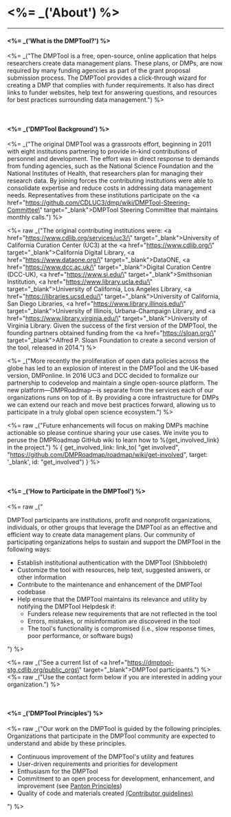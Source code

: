 <%= _('About') %>
===============
<hr>

<h4> <%= _('What is the DMPTool?') %></h4>

<%= _("The DMPTool is a free, open-source, online application that helps researchers create data management plans. These plans, or DMPs, are now required by many funding agencies as part of the grant proposal submission process. The DMPTool provides a click-through wizard for creating a DMP that complies with funder requirements. It also has direct links to funder websites, help text for answering questions, and resources for best practices surrounding data management.") %>

<br>

<h4> <%= _('DMPTool Background') %></h4>
         
<%= _("The original DMPTool was a grassroots effort, beginning in 2011 with eight institutions partnering to provide in-kind contributions of personnel and development. The effort was in direct response to demands from funding agencies, such as the National Science Foundation and the National Institutes of Health, that researchers plan for managing their research data. By joining forces the contributing institutions were able to consolidate expertise and reduce costs in addressing data management needs. Representatives from these institutions participate on the <a href=\"https://github.com/CDLUC3/dmp/wiki/DMPTool-Steering-Committee\" target=\"_blank\">DMPTool Steering Committee</a> that maintains monthly calls.") %>

<%= raw _("The original contributing institutions were: <a href=\"https://www.cdlib.org/services/uc3/\" target=\"_blank\">University of California Curation Center (UC3)</a> at the <a href=\"https://www.cdlib.org/\" target=\"_blank\">California Digital Library</a>, <a href=\"https://www.dataone.org/\" target=\"_blank\">DataONE</a>, <a href=\"https://www.dcc.ac.uk/\" target=\"_blank\">Digital Curation Centre (DCC-UK)</a>, <a href=\"https://www.si.edu/\" target=\"_blank\">Smithsonian Institution</a>, <a href=\"https://www.library.ucla.edu/\" target=\"_blank\">University of California, Los Angeles Library</a>, <a href=\"https://libraries.ucsd.edu/\" target=\"_blank\">University of California, San Diego Libraries</a>, <a href=\"https://www.library.illinois.edu/\" target=\"_blank\">University of Illinois, Urbana-Champaign Library</a>, and <a href=\"https://www.library.virginia.edu/\" target=\"_blank\">University of Virginia Library</a>. Given the success of the first version of the DMPTool, the founding partners obtained funding from the <a href=\"https://sloan.org/\" target=\"_blank\">Alfred P. Sloan Foundation</a> to create a second version of the tool, released in 2014.") %>

<%= _("More recently the proliferation of open data policies across the globe has led to an explosion of interest in the DMPTool and the UK-based version, DMPonline. In 2016 UC3 and DCC decided to formalize our partnership to codevelop and maintain a single open-source platform. The new platform—DMPRoadmap—is separate from the services each of our organizations runs on top of it. By providing a core infrastructure for DMPs we can extend our reach and move best practices forward, allowing us to participate in a truly global open science ecosystem.") %>

<%= raw _("Future enhancements will focus on making DMPs machine actionable so please continue sharing your use cases. We invite you to peruse the DMPRoadmap GitHub wiki to learn how to %{get_involved_link} in the project.") % { get_involved_link: link_to( "get involved", "https://github.com/DMPRoadmap/roadmap/wiki/get-involved", target: '_blank', id: "get_involved") } %>

<br>

<h4> <%= _('How to Participate in the DMPTool') %></h4>

<%= raw _("<p>DMPTool participants are institutions, profit and nonprofit organizations, individuals, or other groups that leverage the DMPTool as an effective and efficient way to create data management plans. Our community of participating organizations helps to sustain and support the DMPTool in the following ways:</p><ul><li>Establish institutional authentication with the DMPTool (Shibboleth)</li><li>Customize the tool with resources, help text, suggested answers, or other information</li><li>Contribute to the maintenance and enhancement of the DMPTool codebase</li><li>Help ensure that the DMPTool maintains its relevance and utility by notifying the DMPTool Helpdesk if:<ul><li>Funders release new requirements that are not reflected in the tool</li><li>Errors, mistakes, or misinformation are discovered in the tool</li><li>The tool's functionality is compromised (i.e., slow response times, poor performance, or software bugs)</li></ul></li></ul>") %>

<%= raw _("See a current list of <a href=\"https://dmptool-stg.cdlib.org/public_orgs\" target=\"_blank\">DMPTool participants</a>.") %>
<%= raw _("Use the contact form below if you are interested in adding your organization.") %>

<br>

<h4> <%= _('DMPTool Principles') %></h4>
<%= raw _("Our work on the DMPTool is guided by the following principles. Organizations that participate in the DMPTool community are expected to understand and abide by these principles.<ul><li>Continuous improvement of the DMPTool's utility and features</li><li>User-driven requirements and priorities for development</li><li>Enthusiasm for the DMPTool</li><li>Commitment to an open process for development, enhancement, and improvement (see <a href=\"https://pantonprinciples.org/\" target=\"_blank\">Panton Principles</a>)</li><li>Quality of code and materials created <a href=\"https://github.com/DMPRoadmap/roadmap/blob/development/CONTRIBUTING.md\" target=\"_blank\">(Contributor guidelines)</a></li></ul>") %>
